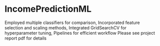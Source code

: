 # IncomePredictionML
 Employed multiple classifiers for comparison, Incorporated feature selection and scaling methods, Integrated GridSearchCV for hyperparameter tuning, Pipelines for efficient workflow
 Please see project report pdf for details
